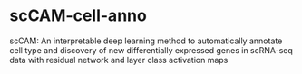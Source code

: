# scCAM-cell-anno
scCAM: An interpretable deep learning method to automatically annotate cell type and discovery of new differentially expressed genes in scRNA-seq data with residual network and layer class activation maps
